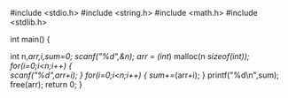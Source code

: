 #include <stdio.h>
#include <string.h>
#include <math.h>
#include <stdlib.h>

int main() {

   int n,*arr,i,sum=0;
   scanf("%d",&n);
   arr = (int*) malloc(n *sizeof(int));
   for(i=0;i<n;i++)
   {    
   scanf("%d",arr+i);
   }
   for(i=0;i<n;i++)
   {
       sum+=*(arr+i);
   }
   printf("%d\n",sum);
   free(arr);
    return 0;
}
